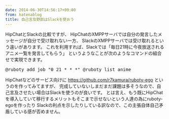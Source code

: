 ```yaml
---
date: 2014-06-30T14:56:17+09:00
from: hatenablog
title: 自己言及野郎はSlackを使おう
---
```


<p>HipChatとSlackの比較ですが、
HipChatのXMPPサーバでは自分の発言したメッセージが自分で受け取れない一方、
SlackのXMPPサーバでは受け取れるという違いがあります。
これを利用すれば、Slackでは「毎日21時に今夜放送されるアニメ一覧を発言してもらう」
というようなことが次のようなコマンドの組合せで実現できます。</p>

<pre class="code" data-unlink>@ruboty add job "0 21 * * *" @ruboty list anime</pre>


<p>HipChatなどのサービス向けに <a href="https://github.com/r7kamura/ruboty-ego">https://github.com/r7kamura/ruboty-ego</a> というのを作ってみてますが、
完成していないしまだまだ課題は多そうなので、自己言及させたい場合はSlackを使うのが良いです。
とは言え、もう既にHipChatを導入していて移行するメリットもそこまで示せないという人達の為にruboty-egoを作ったり
Slackの利点を示したりしている訳なので、この主張自体自己矛盾している感が否めません。</p>

<p><img src="http://cdn-ak.f.st-hatena.com/images/fotolife/r/r7kamura/20140630/20140630210621.png" alt=""></p>

